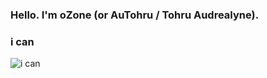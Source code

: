 ### Hello. I'm oZone (or AuTohru / Tohru Audrealyne).
### i can
![i can](https://skillicons.dev/icons?i=cpp,discord,docker,py,vscode)

                  
                                
                               
                                

